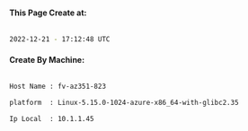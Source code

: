 
   
#### This Page Create at:

```bash

2022-12-21 - 17:12:48 UTC

```

#### Create By Machine:

```bash

Host Name : fv-az351-823

platform  : Linux-5.15.0-1024-azure-x86_64-with-glibc2.35

Ip Local  : 10.1.1.45

```

